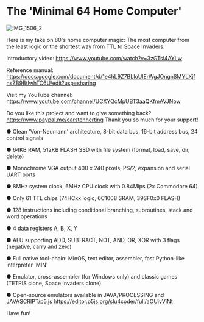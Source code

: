 # The 'Minimal 64 Home Computer'

![IMG_1506_2](https://github.com/slu4coder/The-Minimal-64-Home-Computer/assets/52576999/b598f07d-306d-4c5c-b5dd-82162dc874fa)

Here is my take on 80's home computer magic: The most computer from the least logic or the shortest way from TTL to Space Invaders.

Introductory video: https://www.youtube.com/watch?v=3zGTsi4AYLw

Reference manual: https://docs.google.com/document/d/1e4hL9Z7BLIoUlErWgJOngnSMYLXjfnsZB9BtlwhTC6U/edit?usp=sharing

Visit my YouTube channel: https://www.youtube.com/channel/UCXYQcMpUBT3aaQKfmAVJNow

Do you like this project and want to give something back? https://www.paypal.me/carstenherting Thank you so much for your support!

● Clean 'Von-Neumann' architecture, 8-bit data bus, 16-bit address bus, 24 control signals

● 64KB RAM, 512KB FLASH SSD with file system (format, load, save, dir, delete)

● Monochrome VGA output 400 x 240 pixels, PS/2, expansion and serial UART ports

● 8MHz system clock, 6MHz CPU clock with 0.84Mips (2x Commodore 64)

● Only 61 TTL chips (74HCxx logic, 6C1008 SRAM, 39SF0x0 FLASH)

● 128 instructions including conditional branching, subroutines, stack and word operations

● 4 data registers A, B, X, Y

● ALU supporting ADD, SUBTRACT, NOT, AND, OR, XOR with 3 flags (negative, carry and zero)

● Full native tool-chain: MinOS, text editor, assembler, fast Python-like interpreter 'MIN'

● Emulator, cross-assembler (for Windows only) and classic games (TETRIS clone, Space Invaders clone)

● Open-source emulators available in JAVA/PROCESSING and JAVASCRIPT/p5.js https://editor.p5js.org/slu4coder/full/aOUivViNt
  
Have fun!
